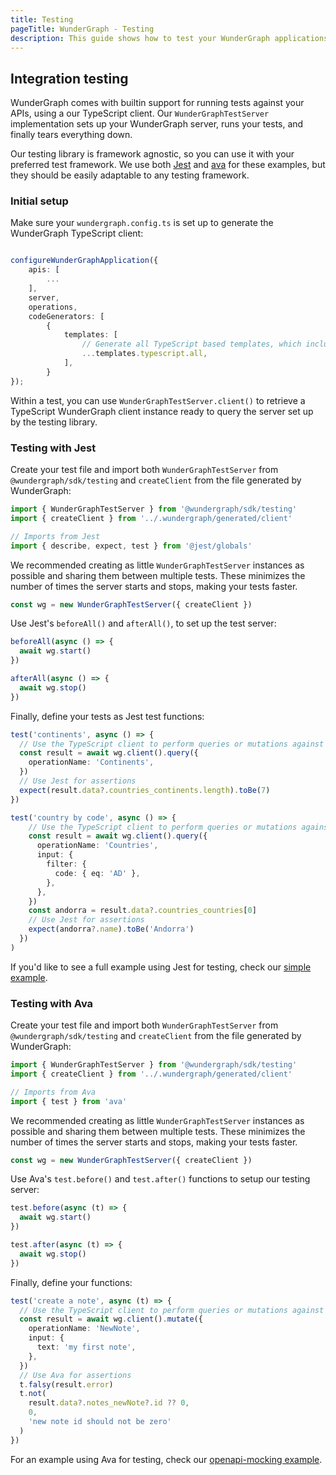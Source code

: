 ```yaml
---
title: Testing
pageTitle: WunderGraph - Testing
description: This guide shows how to test your WunderGraph applications
---
```


## Integration testing

WunderGraph comes with builtin support for running tests against your APIs, using a our
TypeScript client. Our `WunderGraphTestServer` implementation sets up your WunderGraph server,
runs your tests, and finally tears everything down.

Our testing library is framework agnostic, so you can use it with your preferred test
framework. We use both [Jest](https://jestjs.io) and [ava](https://github.com/avajs/ava) for
these examples, but they should be easily adaptable to any testing framework.

### Initial setup

Make sure your `wundergraph.config.ts` is set up to generate the WunderGraph TypeScript client:

```typescript

configureWunderGraphApplication({
	apis: [
        ...
	],
	server,
	operations,
	codeGenerators: [
		{
			templates: [
				// Generate all TypeScript based templates, which includes the client
				...templates.typescript.all,
            ],
        }
});
```

Within a test, you can use `WunderGraphTestServer.client()` to retrieve a TypeScript WunderGraph client
instance ready to query the server set up by the testing library.

### Testing with Jest

Create your test file and import both `WunderGraphTestServer` from `@wundergraph/sdk/testing` and
`createClient` from the file generated by WunderGraph:

```typescript
import { WunderGraphTestServer } from '@wundergraph/sdk/testing'
import { createClient } from '../.wundergraph/generated/client'

// Imports from Jest
import { describe, expect, test } from '@jest/globals'
```

We recommended creating as little `WunderGraphTestServer` instances as possible and sharing them between
multiple tests. These minimizes the number of times the server starts and stops, making your tests
faster.

```typescript
const wg = new WunderGraphTestServer({ createClient })
```

Use Jest's `beforeAll()` and `afterAll()`, to set up the test server:

```typescript
beforeAll(async () => {
  await wg.start()
})

afterAll(async () => {
  await wg.stop()
})
```

Finally, define your tests as Jest test functions:

```typescript
test('continents', async () => {
  // Use the TypeScript client to perform queries or mutations against your API
  const result = await wg.client().query({
    operationName: 'Continents',
  })
  // Use Jest for assertions
  expect(result.data?.countries_continents.length).toBe(7)
})

test('country by code', async () => {
    // Use the TypeScript client to perform queries or mutations against your API
    const result = await wg.client().query({
      operationName: 'Countries',
      input: {
        filter: {
          code: { eq: 'AD' },
        },
      },
    })
    const andorra = result.data?.countries_countries[0]
    // Use Jest for assertions
    expect(andorra?.name).toBe('Andorra')
  })
)
```

If you'd like to see a full example using Jest for testing, check our [simple example](https://github.com/wundergraph/wundergraph/tree/main/examples/simple).

### Testing with Ava

Create your test file and import both `WunderGraphTestServer` from `@wundergraph/sdk/testing` and
`createClient` from the file generated by WunderGraph:

```typescript
import { WunderGraphTestServer } from '@wundergraph/sdk/testing'
import { createClient } from '../.wundergraph/generated/client'

// Imports from Ava
import { test } from 'ava'
```

We recommended creating as little `WunderGraphTestServer` instances as possible and sharing them between
multiple tests. These minimizes the number of times the server starts and stops, making your tests
faster.

```typescript
const wg = new WunderGraphTestServer({ createClient })
```

Use Ava's `test.before()` and `test.after()` functions to setup our testing server:

```typescript
test.before(async (t) => {
  await wg.start()
})

test.after(async (t) => {
  await wg.stop()
})
```

Finally, define your functions:

```typescript
test('create a note', async (t) => {
  // Use the TypeScript client to perform queries or mutations against your API
  const result = await wg.client().mutate({
    operationName: 'NewNote',
    input: {
      text: 'my first note',
    },
  })
  // Use Ava for assertions
  t.falsy(result.error)
  t.not(
    result.data?.notes_newNote?.id ?? 0,
    0,
    'new note id should not be zero'
  )
})
```

For an example using Ava for testing, check our [openapi-mocking example](https://github.com/wundergraph/wundergraph/tree/main/examples).
